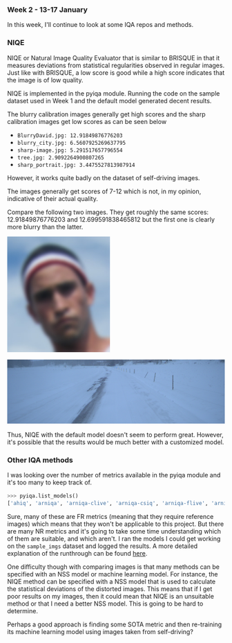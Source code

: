 ### Week 2 - 13-17 January

In this week, I'll continue to look at some IQA repos and methods.

### NIQE
NIQE or Natural Image Quality Evaluator that is similar to BRISQUE 
in that it measures deviations from statistical regularities observed in regular images.
Just like with BRISQUE, a low score is good while a high score indicates that the image
is of low quality.

NIQE is implemented in the pyiqa module. Running the code on the sample dataset used
in Week 1 and the default model generated decent results.

The blurry calibration images generally get high scores and the sharp calibration images get low scores as can be seen below

* `BlurryDavid.jpg: 12.91849876776203`
* `blurry_city.jpg: 6.5607925269637795`
* `sharp-image.jpg: 5.291517657796554`
* `tree.jpg: 2.9092264900807265`
* `sharp_portrait.jpg: 3.4475527813987914`

However, it works quite badly on the dataset of self-driving images.

The images generally get scores of 7-12 which is not, in my opinion, indicative of their actual quality.

Compare the following two images. They get roughly the same scores: 12.91849876776203 and
12.699591838465812 but the first one is clearly more blurry than the latter. 

![blurrydavid](blurrydavid.jpg "blurry-david")

![regular-self-driving](1677160760890813516.png "regular")

Thus, NIQE with the default model doesn't seem to perform great. However, it's possible that the results would be much better with a customized model.

### Other IQA methods
I was looking over the number of metrics available in the pyiqa module and it's too many to keep track of.
```python
>>> pyiqa.list_models()
['ahiq', 'arniqa', 'arniqa-clive', 'arniqa-csiq', 'arniqa-flive', 'arniqa-kadid', 'arniqa-live', 'arniqa-spaq', 'arniqa-tid', 'brisque', 'brisque_matlab', 'ckdn', 'clipiqa', 'clipiqa+', 'clipiqa+_rn50_512', 'clipiqa+_vitL14_512', 'clipscore', 'cnniqa', 'cw_ssim', 'dbcnn', 'dists', 'entropy', 'fid', 'fsim', 'gmsd', 'hyperiqa', 'ilniqe', 'inception_score', 'laion_aes', 'liqe', 'liqe_mix', 'lpips', 'lpips+', 'lpips-vgg', 'lpips-vgg+', 'mad', 'maniqa', 'maniqa-kadid', 'maniqa-pipal', 'ms_ssim', 'msswd', 'musiq', 'musiq-ava', 'musiq-paq2piq', 'musiq-spaq', 'nima', 'nima-koniq', 'nima-spaq', 'nima-vgg16-ava', 'niqe', 'niqe_matlab', 'nlpd', 'nrqm', 'paq2piq', 'pi', 'pieapp', 'piqe', 'psnr', 'psnry', 'qalign', 'qalign_4bit', 'qalign_8bit', 'ssim', 'ssimc', 'stlpips', 'stlpips-vgg', 'topiq_fr', 'topiq_fr-pipal', 'topiq_iaa', 'topiq_iaa_res50', 'topiq_nr', 'topiq_nr-face', 'topiq_nr-flive', 'topiq_nr-spaq', 'tres', 'tres-flive', 'unique', 'uranker', 'vif', 'vsi', 'wadiqam_fr', 'wadiqam_nr']
```

Sure, many of these are FR metrics (meaning that they require reference images) which means that they won't be applicable to this project. But there are many NR metrics and it's going to take some time understanding which of them are suitable, and which aren't. I ran the models I could get working on the `sample_imgs` dataset and logged the results. A more detailed explanation of the runthrough can be found [here](../../Code/pyiqa.md). 

One difficulty though with comparing images is that many methods can be specified with an NSS model or machine learning model. For instance, the NIQE method can be specified with a NSS model that is used to calculate the statistical deviations of the distorted images. This means that if I get poor results on my images, then it could mean that NIQE is an unsuitable method or that I need a better NSS model. This is going to be hard to determine.

Perhaps a good approach is finding some SOTA metric and then re-training its machine learning model using images taken from self-driving?
